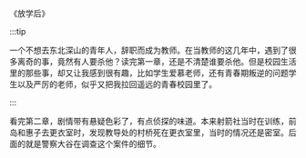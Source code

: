 

《放学后》 



:::tip

一个不想去东北深山的青年人，辞职而成为教师。在当教师的这几年中，遇到了很多离奇的事，竟然有人要杀他？读完第一章，还是不清楚谁要杀他。但是校园生活里的那些事，却又让我感到很有趣，比如学生爱慕老师，还有青春期叛逆的问题学生以及严厉的老师，似乎又把我拉回遥远的青春校园里了。

:::

看完第二章，剧情带有悬疑色彩了，有点侦探的味道。本来射箭社当时在训练，前岛和惠子去更衣室时，发现教导处的村桥死在更衣室里，当时的情况还是密室。后面的就是警察大谷在调查这个案件的细节。